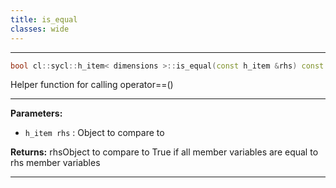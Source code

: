 ```yaml
---
title: is_equal
classes: wide
---
```



---

```cpp
bool cl::sycl::h_item< dimensions >::is_equal(const h_item &rhs) const
```


Helper function for calling operator==()


---
**Parameters:**

 - `h_item rhs`
: Object to compare to 

**Returns:** rhsObject to compare to True if all member variables are equal to rhs member variables 

---
